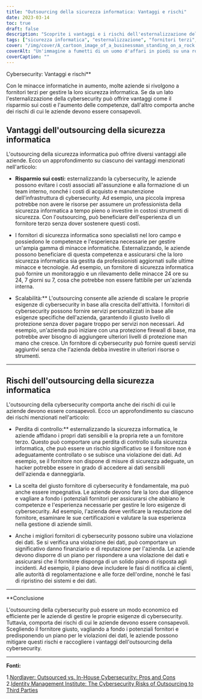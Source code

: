 ```yaml
---
title: "Outsourcing della sicurezza informatica: Vantaggi e rischi"
date: 2023-03-14
toc: true
draft: false
description: "Scoprite i vantaggi e i rischi dell'esternalizzazione della sicurezza informatica a fornitori terzi e come scegliere il fornitore giusto per la vostra azienda."
tags: ["sicurezza informatica", "esternalizzazione", "fornitori terzi", "violazione dei dati", "selezione dei fornitori", "risparmio sui costi", "competenza", "scalability", "perdita di controllo", "piano di risposta agli incidenti", "gestione del rischio", "sicurezza aziendale", "outsourcing della sicurezza", "minacce informatiche", "sicurezza della rete", "protezione dei dati", "gestione delle vulnerabilità", "difesa informatica", "continuità aziendale", "sicurezza delle informazioni"]
cover: "/img/cover/A_cartoon_image_of_a_businessman_standing_on_a_rock.png"
coverAlt: "Un'immagine a fumetti di un uomo d'affari in piedi su una roccia e con in mano uno scudo per proteggere la sua azienda dalle minacce informatiche, con una fila di venditori terzi in piedi dietro di lui che offrono diversi servizi di sicurezza."
coverCaption: ""
---
```

 Cybersecurity: Vantaggi e rischi**

Con le minacce informatiche in aumento, molte aziende si rivolgono a fornitori terzi per gestire la loro sicurezza informatica. Se da un lato l'esternalizzazione della cybersecurity può offrire vantaggi come il risparmio sui costi e l'aumento delle competenze, dall'altro comporta anche dei rischi di cui le aziende devono essere consapevoli.

## Vantaggi dell'outsourcing della sicurezza informatica

L'outsourcing della sicurezza informatica può offrire diversi vantaggi alle aziende. Ecco un approfondimento su ciascuno dei vantaggi menzionati nell'articolo:

- **Risparmio sui costi:** esternalizzando la cybersecurity, le aziende possono evitare i costi associati all'assunzione e alla formazione di un team interno, nonché i costi di acquisto e manutenzione dell'infrastruttura di cybersecurity. Ad esempio, una piccola impresa potrebbe non avere le risorse per assumere un professionista della sicurezza informatica a tempo pieno o investire in costosi strumenti di sicurezza. Con l'outsourcing, può beneficiare dell'esperienza di un fornitore terzo senza dover sostenere questi costi.

- I fornitori di sicurezza informatica sono specialisti nel loro campo e possiedono le competenze e l'esperienza necessarie per gestire un'ampia gamma di minacce informatiche. Esternalizzando, le aziende possono beneficiare di questa competenza e assicurarsi che la loro sicurezza informatica sia gestita da professionisti aggiornati sulle ultime minacce e tecnologie. Ad esempio, un fornitore di sicurezza informatica può fornire un monitoraggio e un rilevamento delle minacce 24 ore su 24, 7 giorni su 7, cosa che potrebbe non essere fattibile per un'azienda interna.

- Scalabilità:** L'outsourcing consente alle aziende di scalare le proprie esigenze di cybersecurity in base alla crescita dell'attività. I fornitori di cybersecurity possono fornire servizi personalizzati in base alle esigenze specifiche dell'azienda, garantendo il giusto livello di protezione senza dover pagare troppo per servizi non necessari. Ad esempio, un'azienda può iniziare con una protezione firewall di base, ma potrebbe aver bisogno di aggiungere ulteriori livelli di protezione man mano che cresce. Un fornitore di cybersecurity può fornire questi servizi aggiuntivi senza che l'azienda debba investire in ulteriori risorse o strumenti.

______

## Rischi dell'outsourcing della sicurezza informatica

L'outsourcing della cybersecurity comporta anche dei rischi di cui le aziende devono essere consapevoli. Ecco un approfondimento su ciascuno dei rischi menzionati nell'articolo:

- Perdita di controllo:** esternalizzando la sicurezza informatica, le aziende affidano i propri dati sensibili e la propria rete a un fornitore terzo. Questo può comportare una perdita di controllo sulla sicurezza informatica, che può essere un rischio significativo se il fornitore non è adeguatamente controllato o se subisce una violazione dei dati. Ad esempio, se il fornitore non dispone di misure di sicurezza adeguate, un hacker potrebbe essere in grado di accedere ai dati sensibili dell'azienda e danneggiarla.

- La scelta del giusto fornitore di cybersecurity è fondamentale, ma può anche essere impegnativa. Le aziende devono fare la loro due diligence e vagliare a fondo i potenziali fornitori per assicurarsi che abbiano le competenze e l'esperienza necessarie per gestire le loro esigenze di cybersecurity. Ad esempio, l'azienda deve verificare la reputazione del fornitore, esaminare le sue certificazioni e valutare la sua esperienza nella gestione di aziende simili.

- Anche i migliori fornitori di cybersecurity possono subire una violazione dei dati. Se si verifica una violazione dei dati, può comportare un significativo danno finanziario e di reputazione per l'azienda. Le aziende devono disporre di un piano per rispondere a una violazione dei dati e assicurarsi che il fornitore disponga di un solido piano di risposta agli incidenti. Ad esempio, il piano deve includere le fasi di notifica ai clienti, alle autorità di regolamentazione e alle forze dell'ordine, nonché le fasi di ripristino dei sistemi e dei dati.

______

**Conclusione

L'outsourcing della cybersecurity può essere un modo economico ed efficiente per le aziende di gestire le proprie esigenze di cybersecurity. Tuttavia, comporta dei rischi di cui le aziende devono essere consapevoli. Scegliendo il fornitore giusto, vagliando a fondo i potenziali fornitori e predisponendo un piano per le violazioni dei dati, le aziende possono mitigare questi rischi e raccogliere i vantaggi dell'outsourcing della cybersecurity.

______

**Fonti:**

1.[Nordlayer: Outsourced vs. In-House Cybersecurity: Pros and Cons](https://nordlayer.com/blog/outsourced-vs-in-house-cybersecurity-pros-and-cons/)
2.[Identity Management Institute: The Cybersecurity Risks of Outsourcing to Third Parties](https://identitymanagementinstitute.org/the-cybersecurity-risks-of-outsourcing-to-third-parties/)
